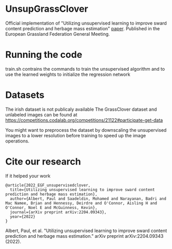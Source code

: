 # UnsupGrassClover
Official implementation of "Utilizing unsupervised learning to improve sward content prediction and herbage mass estimation" [paper](https://arxiv.org/pdf/2204.09343.pdf). Published in the European Grassland Federation General Meeting.

# Running the code
train.sh contrains the commands to train the unsupervised algorithm and to use the learned weights to initialize the regression network

# Datasets
The irish dataset is not publicaly available
The GrassClover dataset and unlabeled images can be found at https://competitions.codalab.org/competitions/21122#participate-get-data

You might want to preprocess the dataset by downscaling the unsupervised images to a lower resolution before training to speed up the image operations.

# Cite our research
If it helped your work

```
@article{2022_EGF_unsupervisedclover,
  title={Utilizing unsupervised learning to improve sward content prediction and herbage mass estimation},
  author={Albert, Paul and Saadeldin, Mohamed and Narayanan, Badri and Mac Namee, Brian and Hennessy, Deirdre and O'Connor, Aisling H and O'Connor, Noel E and McGuinness, Kevin},
  journal={arXiv preprint arXiv:2204.09343},
  year={2022}
}
```

Albert, Paul, et al. "Utilizing unsupervised learning to improve sward content prediction and herbage mass estimation." arXiv preprint arXiv:2204.09343 (2022).
